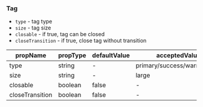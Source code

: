 ### Tag

* `type` \- tag type
* `size` \- tag size
* `closable` \- if true, tag can be closed
* `closeTransition` \- if true, close tag without transition

|  propName  | propType | defaultValue | acceptedValue |
| ---------- | -------- | ------------ | ------------- |
| type       | string   | -            | primary/success/warning/info |
| size       | string   | -            | large         |
| closable   | boolean  | false        | -             |
| closeTransition | boolean | false    | -             |
